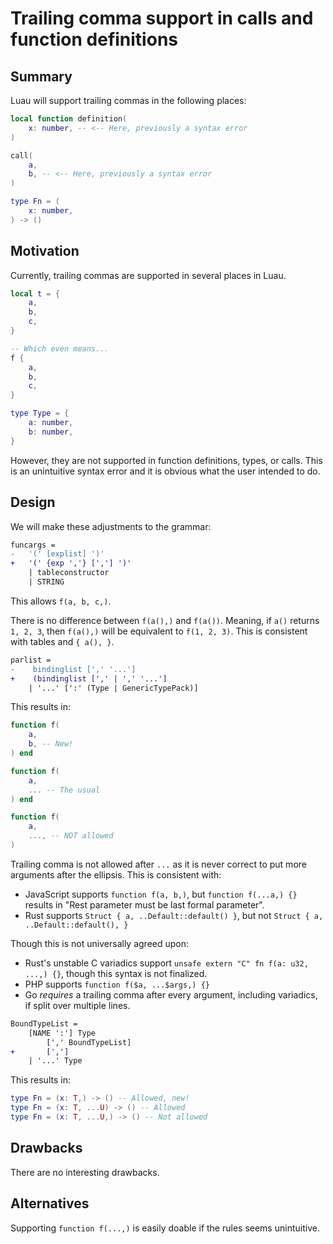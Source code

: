 # Trailing comma support in calls and function definitions

## Summary

Luau will support trailing commas in the following places:

```lua
local function definition(
    x: number, -- <-- Here, previously a syntax error
)

call(
    a,
    b, -- <-- Here, previously a syntax error
)

type Fn = (
    x: number,
) -> ()
```

## Motivation

Currently, trailing commas are supported in several places in Luau.

```lua
local t = {
    a,
    b,
    c,
}

-- Which even means...
f {
    a,
    b,
    c,
}

type Type = {
    a: number,
    b: number,
}
```

However, they are not supported in function definitions, types, or calls. This is an unintuitive syntax error and it is obvious what the user intended to do.

## Design

We will make these adjustments to the grammar:

```patch
funcargs =
-   '(' [explist] ')'
+   '(' {exp ','} [','] ')'
    | tableconstructor
    | STRING
```

This allows `f(a, b, c,)`.

There is no difference between `f(a(),)` and `f(a())`. Meaning, if `a()` returns `1, 2, 3`, then `f(a(),)` will be equivalent to `f(1, 2, 3)`. This is consistent with tables and `{ a(), }`.

```patch
parlist =
-    bindinglist [',' '...']
+    (bindinglist [',' | ',' '...']
    | '...' [':' (Type | GenericTypePack)]
```

This results in:

```lua
function f(
    a,
    b, -- New!
) end

function f(
    a,
    ... -- The usual
) end

function f(
    a,
    ..., -- NOT allowed
)
```

Trailing comma is not allowed after `...` as it is never correct to put more arguments after the ellipsis. This is consistent with:
- JavaScript supports `function f(a, b,)`, but `function f(...a,) {}` results in "Rest parameter must be last formal parameter".
- Rust supports `Struct { a, ..Default::default() }`, but not `Struct { a, ..Default::default(), }`

Though this is not universally agreed upon:
- Rust's unstable C variadics support `unsafe extern "C" fn f(a: u32, ...,) {}`, though this syntax is not finalized.
- PHP supports `function f($a, ...$args,) {}`
- Go *requires* a trailing comma after every argument, including variadics, if split over multiple lines.

```patch
BoundTypeList =
    [NAME ':'] Type
        [',' BoundTypeList]
+       [',']
    | '...' Type
```

This results in:

```lua
type Fn = (x: T,) -> () -- Allowed, new!
type Fn = (x: T, ...U) -> () -- Allowed
type Fn = (x: T, ...U,) -> () -- Not allowed
```

## Drawbacks

There are no interesting drawbacks.

## Alternatives

Supporting `function f(...,)` is easily doable if the rules seems unintuitive.
